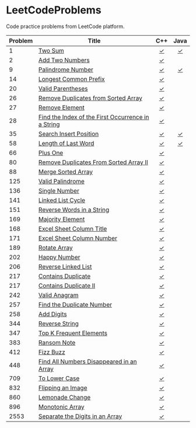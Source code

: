 # LeetCodeProblems
Code practice problems from LeetCode platform.

| Problem | Title | C++ | Java |
|---------|-------|:---:|:----:|
| 1     | [Two Sum](https://leetcode.com/problems/two-sum/)                          | [✓](https://github.com/reyesvictor1/LeetCodeProblems/blob/main/1_two_sum/main.cpp)      | [✓](https://github.com/reyesvictor1/LeetCodeProblems/blob/main/1_two_sum/Solution.java) |
| 2     | [Add Two Numbers](https://leetcode.com/problems/add-two-numbers/)          | [✓](https://github.com/reyesvictor1/LeetCodeProblems/blob/main/2_add_two_numbers/main.cpp)      | |
| 9     | [Palindrome Number](https://leetcode.com/problems/palindrome-number/)      | [✓](https://github.com/reyesvictor1/LeetCodeProblems/blob/main/9_palindrome_number/main.cpp)      | [✓](https://github.com/reyesvictor1/LeetCodeProblems/blob/main/9_palindrome_number/Solution.java) |
| 14    | [Longest Common Prefix](https://leetcode.com/problems/longest-common-prefix/)    | [✓](https://github.com/reyesvictor1/LeetCodeProblems/blob/main/14_longest_common_prefix/main.cpp)      | |
| 20    | [Valid Parentheses](https://leetcode.com/problems/valid-parentheses/)    | [✓](https://github.com/reyesvictor1/LeetCodeProblems/blob/main/20_valid_parentheses/main.cpp)      | |
| 26    | [Remove Duplicates from Sorted Array](https://leetcode.com/problems/remove-duplicates-from-sorted-array/)      | [✓](https://github.com/reyesvictor1/LeetCodeProblems/blob/main/26_remove_duplicates_from_sorted_array/main.cpp)      | |
| 27    | [Remove Element](https://leetcode.com/problems/remove-element/)             | [✓](https://github.com/reyesvictor1/LeetCodeProblems/blob/main/27_remove_element/main.cpp)      | |
| 28    | [Find the Index of the First Occurrence in a String](https://leetcode.com/problems/find-the-index-of-the-first-occurrence-in-a-string/)                 | [✓](https://github.com/reyesvictor1/LeetCodeProblems/blob/main/28_find_the_index_of_the_first_occurrence_in_a_string/main.cpp)      | |
| 35    | [Search Insert Position](https://leetcode.com/problems/search-insert-position/)      | [✓](https://github.com/reyesvictor1/LeetCodeProblems/blob/main/35_search_insert_position/main.cpp)      | [✓](https://github.com/reyesvictor1/LeetCodeProblems/blob/main/35_search_insert_position/Solution.java) |
| 58    | [Length of Last Word](https://leetcode.com/problems/length-of-last-word/)                 |  [✓](https://github.com/reyesvictor1/LeetCodeProblems/blob/main/58_length_of_last_word/main.cpp)      | [✓](https://github.com/reyesvictor1/LeetCodeProblems/blob/main/58_length_of_last_word/Solution.java) |
| 66    | [Plus One](https://leetcode.com/problems/plus-one/)                          | [✓](https://github.com/reyesvictor1/LeetCodeProblems/blob/main/66_plus_one/main.cpp)      | |
| 80    | [Remove Duplicates From Sorted Array II](https://leetcode.com/problems/remove-duplicates-from-sorted-array-ii) | [✓](https://github.com/reyesvictor1/LeetCodeProblems/blob/main/80_remove_duplicates_from_sorted_array_ii/main.cpp)      | |
| 88    | [Merge Sorted Array](https://leetcode.com/problems/merge-sorted-array)                 | [✓](https://github.com/reyesvictor1/LeetCodeProblems/blob/main/88_merge_sorted_array/main.cpp)      | |
| 125   | [Valid Palindrome](https://leetcode.com/problems/valid-palindrome/)                    | [✓](https://github.com/reyesvictor1/LeetCodeProblems/blob/main/125_valid_palindrome/main.cpp)      | |
| 136   | [Single Number](https://leetcode.com/problems/single-number/)                          | [✓](https://github.com/reyesvictor1/LeetCodeProblems/blob/main/136_single_number/main.cpp)      | |
| 141   | [Linked List Cycle](https://leetcode.com/problems/linked-list-cycle/)                  | [✓](https://github.com/reyesvictor1/LeetCodeProblems/blob/main/141_linked_list_cycle/main.cpp)      | |
| 151   | [Reverse Words in a String](https://leetcode.com/problems/reverse-words-in-a-string/)  | [✓](https://github.com/reyesvictor1/LeetCodeProblems/blob/main/151_reverse_words_in_a_string/main.cpp)   | |
| 169   | [Majority Element](https://leetcode.com/problems/majority-element/)                    | [✓](https://github.com/reyesvictor1/LeetCodeProblems/blob/main/169_majority_element/main.cpp)      | |
| 168   | [Excel Sheet Column Title](https://leetcode.com/problems/excel-sheet-column-title/)    | [✓](https://github.com/reyesvictor1/LeetCodeProblems/blob/main/168_excel_sheet_column_title/main.cpp)      | |
| 171   | [Excel Sheet Column Number](https://leetcode.com/problems/excel-sheet-column-number/)  | [✓](https://github.com/reyesvictor1/LeetCodeProblems/blob/main/171_excel_sheet_column_number/main.cpp)      | |
| 189   | [Rotate Array](https://leetcode.com/problems/rotate-array/)                            | [✓](https://github.com/reyesvictor1/LeetCodeProblems/blob/main/189_rotate_array/main.cpp)      | |
| 202   | [Happy Number](https://leetcode.com/problems/happy-number/)                            | [✓](https://github.com/reyesvictor1/LeetCodeProblems/blob/main/202_happy_number/main.cpp)      | |
| 206   | [Reverse Linked List](https://leetcode.com/problems/reverse-linked-list/)              | [✓](https://github.com/reyesvictor1/LeetCodeProblems/blob/main/206_reverse_linked_list/main.cpp)      | |
| 217   | [Contains Duplicate](https://leetcode.com/problems/contains-duplicate/)                | [✓](https://github.com/reyesvictor1/LeetCodeProblems/blob/main/217_contains_duplicate/main.cpp)      | |
| 217   | [Contains Duplicate II](https://leetcode.com/problems/contains-duplicate/)             | [✓](https://github.com/reyesvictor1/LeetCodeProblems/blob/main/217_contains_duplicate/main.cpp)      | |
| 242   | [Valid Anagram](https://leetcode.com/problems/valid-anagram/)                          | [✓](https://github.com/reyesvictor1/LeetCodeProblems/blob/main/242_valid_anagram/main.cpp)      | |
| 257   | [Find the Duplicate Number](https://leetcode.com/problems/find-the-duplicate-number/)  | [✓](https://github.com/reyesvictor1/LeetCodeProblems/blob/main/257_find_the_duplicate_number/main.cpp)   | |
| 258   | [Add Digits](https://leetcode.com/problems/add-digits/)                                | [✓](https://github.com/reyesvictor1/LeetCodeProblems/blob/main/258_add_digits/main.cpp)      | |
| 344   | [Reverse String](https://leetcode.com/problems/reverse-string/)                        | [✓](https://github.com/reyesvictor1/LeetCodeProblems/blob/main/344_reverse_string/main.cpp)      | |
| 347   | [Top K Frequent Elements](https://leetcode.com/problems/top-k-frequent-elements/)      | [✓](https://github.com/reyesvictor1/LeetCodeProblems/blob/main/347_top_k_frequent_elements/main.cpp)      | |
| 383   | [Ransom Note](https://leetcode.com/problems/ransom-note/)                              | [✓](https://github.com/reyesvictor1/LeetCodeProblems/blob/main/383_ransom_note/main.cpp)      | |
| 412   | [Fizz Buzz](https://leetcode.com/problems/fizz-buzz/)                                  | [✓](https://github.com/reyesvictor1/LeetCodeProblems/blob/main/412_fizz_buzz/main.cpp)      | |
| 448   | [Find All Numbers Disappeared in an Array](https://leetcode.com/problems/find-all-numbers-disappeared-in-an-array/)  | [✓](https://github.com/reyesvictor1/LeetCodeProblems/blob/main/448_find_all_numbers_disappeared_in_an_array/main.cpp)      | |
| 709   | [To Lower Case](https://leetcode.com/problems/to-lower-case/)                          | [✓](https://github.com/reyesvictor1/LeetCodeProblems/blob/main/709_to_lower_case/main.cpp)      | |
| 832   | [Flipping an Image](https://leetcode.com/problems/flipping-an-image/)                  | [✓](https://github.com/reyesvictor1/LeetCodeProblems/blob/main/832_flipping_an_image/main.cpp)      | |
| 860   | [Lemonade Change](https://leetcode.com/problems/lemonade-change/)                      | [✓](https://github.com/reyesvictor1/LeetCodeProblems/blob/main/860_lemonade_change/main.cpp)      | |
| 896   | [Monotonic Array](https://leetcode.com/problems/monotonic-array/)                      | [✓](https://github.com/reyesvictor1/LeetCodeProblems/blob/main/896_monotonic_array/main.cpp)      | |
| 2553  | [Separate the Digits in an Array](https://leetcode.com/problems/separate-the-digits-in-an-array/)     | [✓](https://github.com/reyesvictor1/LeetCodeProblems/blob/main/2553_separate_the_digits_in_an_array/main.cpp)      | |
